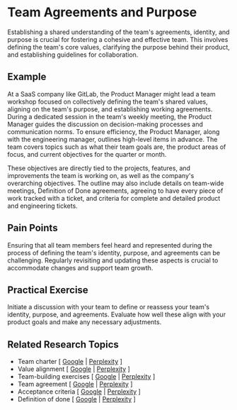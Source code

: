 # Team Agreements and Purpose

Establishing a shared understanding of the team's agreements, identity, and purpose is crucial for fostering a cohesive and effective team. This involves defining the team's core values, clarifying the purpose behind their product, and establishing guidelines for collaboration.

## Example

At a SaaS company like GitLab, the Product Manager might lead a team workshop focused on collectively defining the team's shared values, aligning on the team's purpose, and establishing working agreements. During a dedicated session in the team's weekly meeting, the Product Manager guides the discussion on decision-making processes and communication norms. To ensure efficiency, the Product Manager, along with the engineering manager, outlines high-level items in advance. The team covers topics such as what their team goals are, the product areas of focus, and current objectives for the quarter or month.

These objectives are directly tied to the projects, features, and improvements the team is working on, as well as the company's overarching objectives. The outline may also include details on team-wide meetings, Definition of Done agreements, agreeing to have every piece of work tracked with a ticket, and criteria for complete and detailed product and engineering tickets.

## Pain Points

Ensuring that all team members feel heard and represented during the process of defining the team's identity, purpose, and agreements can be challenging. Regularly revisiting and updating these aspects is crucial to accommodate changes and support team growth.

## Practical Exercise

Initiate a discussion with your team to define or reassess your team's identity, purpose, and agreements. Evaluate how well these align with your product goals and make any necessary adjustments.

## Related Research Topics

* Team charter \[ [Google](https://www.google.com/search?q=Team%20charter%20in%20product%20management) | [Perplexity](https://www.perplexity.ai/?q=Team%20charter%20in%20product%20management) ]
* Value alignment \[ [Google](https://www.google.com/search?q=Value%20alignment%20in%20product%20management) | [Perplexity](https://www.perplexity.ai/?q=Value%20alignment%20in%20product%20management) ]
* Team-building exercises \[ [Google](https://www.google.com/search?q=Team-building%20exercises%20in%20product%20management) | [Perplexity](https://www.perplexity.ai/?q=Team-building%20exercises%20in%20product%20management) ]
* Team agreement \[ [Google](https://www.google.com/search?q=Team%20agreement%20in%20product%20management) | [Perplexity](https://www.perplexity.ai/?q=Team%20agreement%20in%20product%20management) ]
* Acceptance criteria \[ [Google](https://www.google.com/search?q=Acceptance%20criteria%20in%20product%20management) | [Perplexity](https://www.perplexity.ai/?q=Acceptance%20criteria%20in%20product%20management) ]
* Definition of done \[ [Google](https://www.google.com/search?q=Definition%20of%20done%20in%20product%20management) | [Perplexity](https://www.perplexity.ai/?q=Definition%20of%20done%20in%20product%20management) ]
